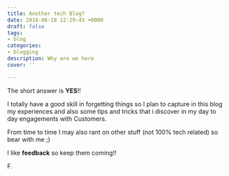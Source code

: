 ```yaml
---
title: Another tech Blog?
date: 2018-06-18 12:29:43 +0000
draft: false
tags:
- blog
categories:
- blogging
description: Why are we here
cover: ''

---
```


The short answer is **YES**!!

I totally have a good skill in forgetting things so I plan to capture in this blog my experiences and also some tips and tricks that i discover in my day to day engagements with Customers.

From time to time I may also rant on other stuff (not 100% tech related) so bear with me ;)

I like **feedback** so keep them coming!!

F.
